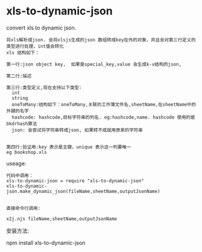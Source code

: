 xls-to-dynamic-json
===================

convert xls to dynamic json.
```
将xls解析成json. 会将xlsjs生成的json 数组转成key在外的对象，并且会对第三行定义的类型进行处理，int值会转化
xls 结构如下：

第一行:json object key,  如果是special_key,value 会生成k-v结构的json,

第二行:描述

第三行:类型定义,现在支持以下类型:
  int
  string
  oneToMany:结构如下：oneToMany,关联的工作簿文件名,sheetName,在sheetName中的外键的名字
  hashcode: hashcode,目标字符串的列名. eg:hashcode,name. hashcode 使用的是bkdrhash算法
  json: 会尝试将字符串转成json, 如果转不成就用原来的字符串


第四行:验证用:key 表示是主键，unique 表示这一列要唯一
eg bookshop.xls
```
useage:
```
代码中调用：
xls-to-dynamic-json = require "xls-to-dynamic-json"
xls-to-dynamic-json.make_dynamic_json(fileName,sheetName,outputJsonName)


直接命令行调用:

x2j.njs fileName,sheetName,outputJsonName

```

安装方法:

npm install xls-to-dynamic-json

